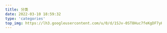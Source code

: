 ```yaml
---
title: 分类
date: 2022-03-10 18:59:32
type: 'categories'
top_img: https://lh3.googleusercontent.com/u/0/d/1SJv-0ST8Huc7feKgDF7yHnzm-vS-m46u
---
```

